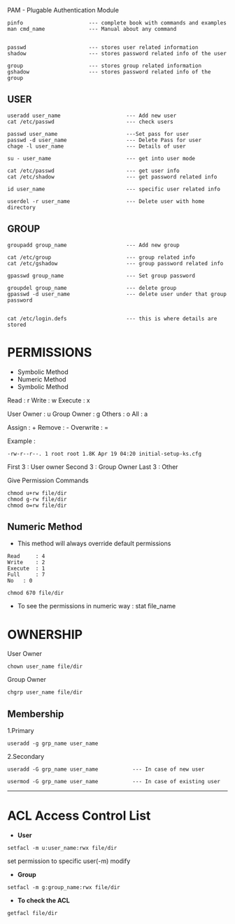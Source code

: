 PAM     -    Plugable Authentication Module

```
pinfo                     --- complete book with commands and examples
man cmd_name              --- Manual about any command


passwd                    --- stores user related information
shadow                    --- stores password related info of the user

group                     --- stores group related information
gshadow                   --- stores password related info of the group
```
## USER
```
useradd user_name                     --- Add new user
cat /etc/passwd                       --- check users

passwd user_name                      ---Set pass for user
passwd -d user_name                   --- Delete Pass for user
chage -l user_name                    --- Details of user

su - user_name                        --- get into user mode

cat /etc/passwd                       --- get user info
cat /etc/shadow                       --- get password related info

id user_name                          --- specific user related info

userdel -r user_name                  --- Delete user with home directory

```
## GROUP
```
groupadd group_name                   --- Add new group

cat /etc/group                        --- group related info
cat /etc/gshadow                      --- group password related info

gpasswd group_name                    --- Set group password

groupdel group_name                   --- delete group
gpasswd -d user_name                  --- delete user under that group password


cat /etc/login.defs                   --- this is where details are stored

```

# PERMISSIONS

- Symbolic Method
- Numeric Method
- Symbolic Method


Read	: r
Write	: w
Execute 	: x

User Owner	: u
Group Owner	: g
Others		: o
All		: a

Assign		: +
Remove		: -
Overwrite	: =

Example :
```
-rw-r--r--. 1 root root 1.8K Apr 19 04:20 initial-setup-ks.cfg
```
First 3 		: User owner 
Second 3	: Group Owner
Last 3			: Other

Give Permission Commands
```
chmod u+rw file/dir
chmod g-rw file/dir
chmod o=rw file/dir

```

## Numeric Method

- This method will always override default permissions
```
Read	 : 4
Write	 : 2
Execute	 : 1
Full	 : 7
No	 : 0
```
```
chmod 670 file/dir
```
- To see the permissions in numeric way : stat file_name


# OWNERSHIP

User Owner
```
chown user_name file/dir
```
Group Owner
```
chgrp user_name file/dir
```


## Membership 
1.Primary
```
useradd -g grp_name user_name
```	

2.Secondary
```
useradd -G grp_name user_name			--- In case of new user
```
```
usermod -G grp_name user_name			--- In case of existing user
```
_______________________________________________________________________________________________


# ACL Access Control List

- **User**
```
setfacl -m u:user_name:rwx file/dir
```
set permission to    specific user(-m) modify

- **Group**
```
setfacl -m g:group_name:rwx file/dir
```

- **To check the ACL**
```
getfacl file/dir
```
